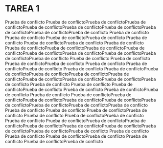 # TAREA 1
Prueba de conflicto
Prueba de conflictoPrueba de conflictoPrueba de conflictoPrueba de conflictoPrueba de conflictoPrueba de conflictoPrueba de conflictoPrueba de conflictoPrueba de conflicto
Prueba de conflicto
Prueba de conflicto
Prueba de conflictoPrueba de conflicto
Prueba de conflicto
Prueba de conflictoPrueba de conflicto
Prueba de conflicto
Prueba de conflictoPrueba de conflictoPrueba de conflictoPrueba de conflictoPrueba de conflictoPrueba de conflictoPrueba de conflictoPrueba de conflictoPrueba de conflicto
Prueba de conflicto
Prueba de conflicto
Prueba de conflictoPrueba de conflicto
Prueba de conflicto
Prueba de conflictoPrueba de conflicto
Prueba de conflicto
Prueba de conflictoPrueba de conflictoPrueba de conflictoPrueba de conflictoPrueba de conflictoPrueba de conflictoPrueba de conflictoPrueba de conflictoPrueba de conflicto
Prueba de conflicto
Prueba de conflicto
Prueba de conflictoPrueba de conflicto
Prueba de conflicto
Prueba de conflictoPrueba de conflicto
Prueba de conflicto
Prueba de conflictoPrueba de conflictoPrueba de conflictoPrueba de conflictoPrueba de conflictoPrueba de conflictoPrueba de conflictoPrueba de conflictoPrueba de conflicto
Prueba de conflicto
Prueba de conflicto
Prueba de conflictoPrueba de conflicto
Prueba de conflicto
Prueba de conflictoPrueba de conflicto
Prueba de conflicto
Prueba de conflictoPrueba de conflictoPrueba de conflictoPrueba de conflictoPrueba de conflictoPrueba de conflictoPrueba de conflictoPrueba de conflictoPrueba de conflicto
Prueba de conflicto
Prueba de conflicto
Prueba de conflictoPrueba de conflicto
Prueba de conflicto
Prueba de conflictoPrueba de conflicto